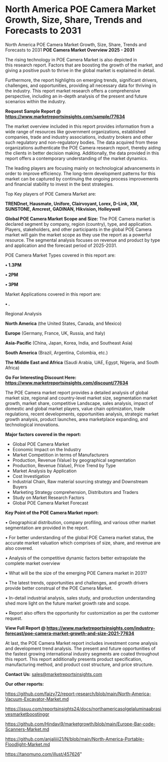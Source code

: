 # North America POE Camera Market Growth, Size, Share, Trends and Forecasts to 2031
 North America POE Camera Market Growth, Size, Share, Trends and Forecasts to 2031
<Strong> POE Camera Market Overview 2025 - 2031</strong>

The rising technology in POE Camera Market is also depicted in this research report. Factors that are boosting the growth of the market, and giving a positive push to thrive in the global market is explained in detail.

Furthermore, the report highlights on emerging trends, significant drivers, challenges, and opportunities, providing all necessary data for thriving in the industry. This report market research offers a comprehensive perspective, including an in-depth analysis of the present and future scenarios within the industry.

<strong>Request Sample Report @ <a href=https://www.marketreportsinsights.com/sample/77634>https://www.marketreportsinsights.com/sample/77634</a></strong>

The market overview included in this report provides information from a wide range of resources like government organizations, established companies, trade and industry associations, industry brokers and other such regulatory and non-regulatory bodies. The data acquired from these organizations authenticate the POE Camera research report, thereby aiding the clients in better decision making. Additionally, the data provided in this report offers a contemporary understanding of the market dynamics.

The leading players are focusing mainly on technological advancements in order to improve efficiency. The long-term development patterns for this market can be captured by continuing the ongoing process improvements and financial stability to invest in the best strategies.

Top Key players of POE Camera Market are:

<strong>TRENDnet, Hausmate, Unifore, Clairvoyant, Lorex, D-Link, XM, SUNSTONE, Amcrest, GADINAN, Hikvision, Holleywell</strong>

<strong><b>Global POE Camera Market Scope and Size:</b></strong>
The POE Camera market is declared segment by company, region (country), type, and application. Players, stakeholders, and other participants in the global POE Camera market will gain the market scope as they use the report as a powerful resource. The segmental analysis focuses on revenue and product by type and application and the forecast period of 2025-2031.

POE Camera Market Types covered in this report are:

<strong>• 1.3PM

• 2PM

• 3PM</strong>

Market Applications covered in this report are:

<strong>• .</strong> 

Regional Analysis

<strong>North America</strong> (the United States, Canada, and Mexico)

<strong>Europe</strong> (Germany, France, UK, Russia, and Italy)

<strong>Asia-Pacific</strong> (China, Japan, Korea, India, and Southeast Asia)

<strong>South America</strong> (Brazil, Argentina, Colombia, etc.)

<strong>The Middle East and Africa</strong> (Saudi Arabia, UAE, Egypt, Nigeria, and South Africa)

<strong>Go For Interesting Discount Here: <a href=https://www.marketreportsinsights.com/discount/77634>https://www.marketreportsinsights.com/discount/77634</a></strong>

The POE Camera market report provides a detailed analysis of global market size, regional and country-level market size, segmentation market growth, market share, competitive Landscape, sales analysis, impact of domestic and global market players, value chain optimization, trade regulations, recent developments, opportunities analysis, strategic market growth analysis, product launches, area marketplace expanding, and technological innovations.

<strong><b>Major factors covered in the report:</b></strong>
<ul>
  <li>Global POE Camera Market </li>
  <li>Economic Impact on the Industry</li>
  <li>Market Competition in terms of Manufacturers</li>
  <li>Production, Revenue (Value) by geographical segmentation</li>
  <li>Production, Revenue (Value), Price Trend by Type</li>
  <li>Market Analysis by Application</li>
  <li>Cost Investigation</li>
  <li>Industrial Chain, Raw material sourcing strategy and Downstream Buyers</li>
  <li>Marketing Strategy comprehension, Distributors and Traders</li>
  <li>Study on Market Research Factors</li>
  <li>Global POE Camera Market Forecast</li>
</ul>

<strong><b>Key Point of the POE Camera Market report:</b></strong>

• Geographical distribution, company profiling, and various other market segmentation are provided in the report.

• For better understanding of the global POE Camera market status, the accurate market valuation which comprises of size, share, and revenue are also covered.

• Analysis of the competitive dynamic factors better extrapolate the complete market overview

• What will be the size of the emerging POE Camera market in 2031?

• The latest trends, opportunities and challenges, and growth drivers provide better construal of the POE Camera Market.

• In-detail industrial analysis, sales study, and production understanding shed more light on the future market growth rate and scope.

• Report also offers the opportunity for customization as per the customer request.

<strong><b>View Full Report @ <a href=https://www.marketreportsinsights.com/industry-forecast/poe-camera-market-growth-and-size-2021-77634>https://www.marketreportsinsights.com/industry-forecast/poe-camera-market-growth-and-size-2021-77634</a></b></strong>


At last, the POE Camera Market report includes investment come analysis and development trend analysis. The present and future opportunities of the fastest growing international industry segments are coated throughout this report. This report additionally presents product specification, manufacturing method, and product cost structure, and price structure.

<strong>Contact Us:</strong>
sales@marketreportsinsights.com

<strong>Our other reports:</strong>

<a href=https://github.com/faizy72/report-research/blob/main/North-America-Vacuum-Excavator-Market.md>https://github.com/faizy72/report-research/blob/main/North-America-Vacuum-Excavator-Market.md</a>

<a href=https://issuu.com/reportsinsights24/docs/northamericasolgelaluminaabrasivesmarketboostinggr>https://issuu.com/reportsinsights24/docs/northamericasolgelaluminaabrasivesmarketboostinggr</a>

<a href=https://github.com/Hindavi9/marketgrowth/blob/main/Europe-Bar-code-Scanners-Market.md>https://github.com/Hindavi9/marketgrowth/blob/main/Europe-Bar-code-Scanners-Market.md</a>

<a href=https://github.com/anjaliiii21/N/blob/main/North-America-Portable-Floodlight-Market.md>https://github.com/anjaliiii21/N/blob/main/North-America-Portable-Floodlight-Market.md</a>

<a href=https://tanomuno.com/illust/457626>https://tanomuno.com/illust/457626</a>"
